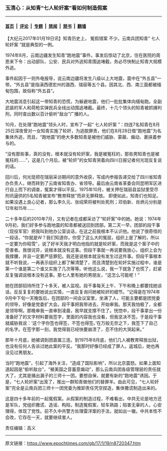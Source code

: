 ### 玉清心：从知青“七人轮奸案”看如何制造假案

---

#### [首页](../../../..?n8720347) &nbsp;|&nbsp; [评论](../../../../../epoch-comment?n8720347) &nbsp;|&nbsp; [专题](../../../../../epoch-special?n8720347) &nbsp;|&nbsp; [禁闻](../../../../../epoch-news?n8720347) &nbsp;|&nbsp; [禁书](../../../../../books?n8720347) &nbsp;|&nbsp; [翻墙](https://github.com/gfw-breaker/nogfw/blob/master/README.md?n8720347)


<div class="post_content" id="artbody" itemprop="articleBody">
 <!-- article content begin -->
 <p>
  【大纪元2017年01月19日讯】知青历史上，
  <ok href="https://www.epochtimes.com/gb/tag/%E5%86%A4%E5%81%87%E9%94%99%E6%A1%88.html">
   冤假错案
  </ok>
  不少。云南兵团知青“
  <ok href="https://www.epochtimes.com/gb/tag/%E4%B8%83%E4%BA%BA%E8%BD%AE%E5%A5%B8%E6%A1%88.html">
   七人轮奸案
  </ok>
  ”就是典型的一例。
 </p>
 <p>
  1974年8月，云南边疆发生知青“跑地震”事件。事发后惊动了北京，住在医院的周恩来下令：出动部队、公安、民兵对外逃知青围追堵截，务必尽快制止知青大规模外逃。
 </p>
 <p>
  事件起因于一则外电报导，说云南边疆将发生八级以上大地震，震中在“外五县”一带。“外五县”是指滇西德宏州的潞西、瑞丽等五个县。因其北、西、南三面都被缅甸包围，故俗称“外五县”。
 </p>
 <p>
  大地震消息引起这一带知青的恐慌，为躲避地震，他们一批批集体向缅甸跑。全副武装的军人和荷枪实弹民兵全线出动围追堵截。最终，十几个领头的知青被抓捕判刑，同时查出数以百计偷听“敌台”广播的人。
 </p>
 <p>
  10月，在处理“跑地震”领头人时，宣布了一起“
  <ok href="https://www.epochtimes.com/gb/tag/%E4%B8%83%E4%BA%BA%E8%BD%AE%E5%A5%B8%E6%A1%88.html">
   七人轮奸案
  </ok>
  ”：四连7名知青在8月25日深夜曾对一女知青实施了轮奸，为逃脱罪责，他们在8月28日借“跑地震”为名集体外逃，而且，“跑地震”的绝大多数知青是被他们威胁、蒙蔽、煽动、裹挟着参与的。
 </p>
 <p>
  “没有那些事，真的没有，根本就没有轮奸案，我是被冤枉的，那些男知青也是被冤枉的……”，这是几个月后，被“轮奸”的女知青哭着向四川日报记者何光珽反复说的话。
 </p>
 <p>
  回川后，何光珽把在瑞丽采访期间的意外收获，写成内参报告递交给了四川省知青办负责人，继而转到了云南省知青办、省领导。最后由云南省革委会同昆明军区进行自上而下的调查，冤案才得以平反。1975年10月，被关押在瑞丽县监狱里受尽刑讯逼供的5名知青被宣布“教育释放”而非无罪释放。 即便如此，知青们也知足。如果没遇上良心记者，那么李久元、张绍荣将被判处死刑；邓伯新、肖炳元分别是12年和15年……
 </p>
 <p>
  二十多年后的2010年7月，又有记者在成都采访了“轮奸案”中的她。她说：1974年9月初，我们好多参与跑地震的知青都被送回到团部。第二天一早，团部的段干事（现役军官）把我叫到他办公室谈话，在这之前我根本不认识他。他说了很奇怪的一段话，“你就是W？我们知道你，你受了这么大的冤屈，组织上是了解的，所以一定要为你昭雪”，说了好半天我才明白他指的就是轮奸案，而我是这个案子中的受害者。我很诧异，说根本就没有这事。但段干事就一再说要我放心，组织上会为我撑腰，并且一定要严惩罪犯。我还是说根本就没有发生过这件事。但段干事根本就不听我说，一再表示组织上都了解清楚了，而且清楚到在轮奸实施过程中，谁是第一个谁是第二个谁又实施了几次等等。听他这么说，我一下就急了也慌了，赶紧反复强调说根本没有这事。那七人里有她的男朋友，“这怎么可能呢！”
 </p>
 <p>
  她在团部招待所住了十多天，被人监视。段干事每天上午、下午和晚上都要找她谈话，反反复复的要她说出实情，一直反复询问她被轮奸的细节。“记得是在1974年9月中下旬一天晚饭后，在团部的一间会议室里，坐满了人，可能主要都是团党委的领导，好像是党委扩大会。段干事把我带进去，开始审我。那天我怕极了，全都是领导啊。那晚审我一直审到凌晨，我早就支撑不住了。恍惚中，段干事拿出一份准备好了的文字材料要我签字，里面的内容我也没看，但我坚决不签。于是段干事就威胁我说：‘这个字你签也得签，不签也得签。’在万般无奈之下，我签下了自己的名字。在签字那一刻，我觉得我已经快要崩溃了，忍不住的大哭起来。”
 </p>
 <p>
  那年十月底，她被调到团直属三连。到1975年8月底，他们几人被教育释放出狱，也没有任何人告诉过她此案的平反。“我那时好像已经成了罪人。返城后，她也再没见过男朋友。
 </p>
 <p>
  当时“跑地震”，引起了海外关注，“造成了国际影响”，所以北京震怒。如果上面知道起因是“偷听敌台”，“被美国之音蓄意煽动”，那么云南兵团各级管理层的责任就大了，尤其是捅出漏子的三师十一团。要想自保，就要有新的“跑地震”诱因。于是，“七人轮奸案”出笼了，推出一群知青做他们的替罪羊。由此可见，“七人轮奸案”完全是云南兵团三师十一团党委为推卸责任凭空捏造，集体撒谎制造出来的。
 </p>
 <p>
  这是四十多年前的一起冤假案。从假案的制造过程，不难看出，中共无论是地方还是军队，党组织撒谎、造谣、构陷，制造冤假案，轻车熟路；陷害无辜的人，心安理得，体现了党性。前不久中共警方处理雷洋案的手法，就如出一辙。中共本性不会改，它存在一天，就要继续害人。
 </p>
 <p>
  责任编辑：高义
 </p>
 <!-- article content end -->
 <div id="below_article_ad">
 </div>
</div>


---

原文链接：https://www.epochtimes.com/gb/17/1/19/n8720347.htm